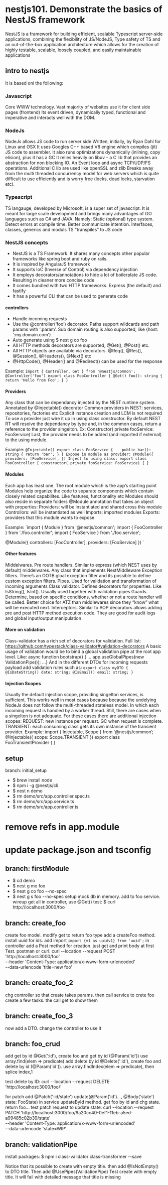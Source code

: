 # nestjs101.  Demonstrate the basics of NestJS framework #
NestJS is a framework for building efficient, scalable Typescript server-side applications, combining the flexibility of JS/NodeJS, Type safety of TS and an out-of-the-box application architecture which allows for the creation of highly testable, scalable, loosely coupled, and easily maintainable applications

## intro to nestjs ##
It is based oni the following:

### Javascript ###
Core WWW technology. Vast majority of websites use it for client side pages (frontend)
Its event driven, dynamically typed, functional and imperative and interacts well with the DOM.

### NodeJs ###
NodeJs allows JS code to run server side
Written, initially, by Ryan Dahl for Linux and OSX
It uses Googles C++ based V8 engine which compiles (jit) JS code to assembler. It also runs optimizations dynamically (inlining, copy elision), plus it has a GC
It relies heavily on libuv – a C lib that provides an abstraction for non blocking IO. An Event loop and async TCP/UDP/FS operations. Additional C lib are used like openSSL and zlib
Breaks away from the multi threaded concurrency model for web servers which is quite difficult to use efficiently and is worry free (locks, dead locks, starvation etc).

### Typescript ###
TS langauge, developed by Microsoft, is a super set of javascript. It is meant for large scale development and brings many advantages of OO languages such as C# and JAVA. 
Namely:
Static (optional) type system. Detect errors at compile time. Better communicate intention.
Interfaces, classes, generics and moduls
TS ”transpiles” to JS code

### NestJS concepts ###
* NestJS is a TS Framework. It shares many concepts other popular frameworks like spring boot and ruby on rails.
* It is inspired by AngularJS framework
* It supports IoC (Inverse of Control) via dependency injection
* It employs decorators/annotations to hide a lot of boilerplate JS code. Resulting in cleaner more concise code
* It comes bundled with two HTTP frameworks. Express (the default) and fastify
* It has a powerful CLI that can be used to generate code

#### controllers #### 
* Handle incoming requests
* Use the @controller(‘foo’) decorator. Paths support wildcards and path params with ‘:param’. Sub domain routing is also supported, like {host: ‘:my.domain.com’}
* Auto generate using $ nest g co foo
* All HTTP methods decorators are supported, @Get(), @Post() etc.
* All HTTP objects are available via decorators. @Req(), @Res(), @Session(), @Headers(), @Next() etc 
* @HttpCode(), @Header() and @Redirect() can be used for the response

Example:
`import { Controller, Get } from '@nestjs/common';
@Controller('foo')
export class FooController {
    @Get()
    foo(): string {
        return 'Hello from Foo';
    }
}`

#### Providers #### 
Any class that can be dependancy injected by the NEST runtime system. Annotated by @Injectable() decorator
Common providers in NEST: services, repositories, factories etc
Explicit instance creation and LCM is not required
To use a provider just wire it up in using class constructor. By default NEST RT will resolve the dependancy by type and, in the common cases, return a reference to the provider singelton.  Ex:
Constructor( private fooService: FooService)
Last, the provider needs to be added (and imported if external) to the using module.

Example:
`@Injectable()
export class FooService {   
    public bar(): string {
        return 'bar';
    }
}
Expose in module as provider:
@Module({
  providers: [FooService],
})
Inject to using class:
export class FooController {
    constructor( private fooService: FooService) {
    }
`

#### Modules #### 
Each app has least one. The root module which is the app’s starting point
Modules help organize the code to separate components which contain closely related capabilites. Like features, functionality etc
Modules should also reside in separate folders
@Module annotation that takes an object with properties:
Providers: will be instantiated and shared cross this module
Controllors: will be instantiated as well
Imports: imported modules
Exports: providers that this module wants to expose

Example:
`import { Module } from '@nestjs/common';
import { FooController } from './foo.controller';
import { FooService } from './foo.service';

@Module({
  controllers: [FooController],
  providers: [FooService]
})
`
#### Other features #### 
Middelwares. Pre route handlers. Similar to express (which NEST uses by default) middelwares. Any class that implements NestMiddleware
Exception filters. There’s an OOTB gloal exception filter and its possible to define custom exception filters.
Pipes. Used for validation and transformation of incoming arguments
Class validator. Defines decorators for properties. Like IsString(), IsInt(). Usually used together with validation pipes
Guards. Determine, based on specific conditions, whether or not a route handler will be called. Better choice for ATZ than middlewares since they “know” what will be executed next.
Interceptors. Similar to AOP decorators allows adding pre and post HTTP method execution code. They are good for audit logs and global input/output manipulation

#### More on validation #### 
Class-validator has a rich set of decorators for validation. Full list: https://github.com/typestack/class-validator#validation-decorators
A basic usage of validation would be to bind a global validation pipe at the root app level. Like:
async function bootstrap() { … app.useGlobalPipes(new ValidationPipe()); …}
And in the different DTOs for incoming requests payload add validation rules such as:
`
export class myDTO {
@IsDateString()
date: string;
@IsEmail()
email: string;
}
`

#### Injection Scopes #### 
Usually the default injection scope, providing singelton services, is sufficient. This works well in most cases because because the undelying NodeJs does not follow the multi-threaded stateless model. In which each incoming request is handled by a worker thread.
Still, there are cases when a singelton is not adequate. For these cases there are additional injection scopes:
REQUEST: new instance per request. GC when request is complete.
TRANSIENT: each consuming class gets its own instance of the transient provider. Example:
import { Injectable, Scope } from '@nestjs/common’;
 @Injectable({ scope: Scope.TRANSIENT }) export class FooTransientProvider {
}


## setup ##
branch: initial_setup

* $ brew install node
* $ npm i -g @nestjs/cli
* $ nest n demo
* $ rm demo/src/app.controller.spec.ts
* $ rm demo/src/app.service.ts
* $ rm demo/src/app.controller.ts

# remove refs in app.module
# update package.json and tsconfig


## branch: firstModule ##
* $ cd demo
* $ nest g mo foo
* $ nest g co foo --no-spec
* $ nest g s foo --no-spec
setup mock db in memory. add to foo service.
wireup get all in controller, use @Get()
test:
$ curl http://localhost:3000/foo

## branch: create_foo ##
create foo model. modify get to return foo type
add a createFoo method. install uuid for ids. add import `import {v1 as uuidv1} from 'uuid';`
in controller add a Post method for creation. just get and print body at first
Test. postman or curl:
curl --location --request POST 'http://localhost:3000/foo' \
--header 'Content-Type: application/x-www-form-urlencoded' \
--data-urlencode 'title=new foo'

## branch: create_foo_2 ##
chg controller so that create takes params. then call service to crete foo
create a few tasks. the call get to show them


## branch: create_foo_3 ##
now add a DTO. change the controller to use it

## branch: foo_crud ##
add get by id @Get(':id'), create foo and get by id (@Param('id')) use array.find(elem => predicate)
add delete by id @Delete(':id'), create foo and delete by id (@Param('id')).  use array.findIndex(elem => predicate), then splice index,1

test delete by ID:
curl --location --request DELETE 'http://localhost:3000/foo/<id>'

for patch add @Patch(':id/state') update(@Param('id')..., @Body('state') state: FooState)
in service updateById method.  get foo by id and chg state. return foo...
test patch request to update state:
curl --location --request PATCH 'http://localhost:3000/foo/9a20cc40-0ef1-11eb-a5ed-a99485c02b39/state' \
--header 'Content-Type: application/x-www-form-urlencoded' \
--data-urlencode 'state=WIP'


## branch: validationPipe ##
install packages:
$ npm i class-validator class-transformer --save

Notice that its possible to create with empty title. then add @IsNotEmpty() to DTO title.  Then add @UsePipes(ValidationPipe)
Test create with empty title. It will fail with detailed message that title is missing

